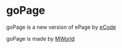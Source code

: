 # goPage

goPage is a new version of ePage by [eCode](https://replit.com/@ecodeco)

goPage is made by [MWorld](https://replit.com/@MWorldDev)